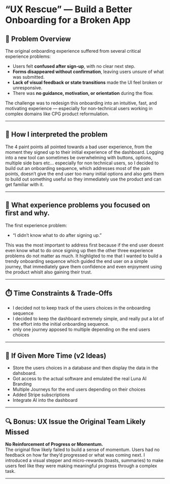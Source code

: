 # “UX Rescue” — Build a Better Onboarding for a Broken App

## 🧠 Problem Overview

The original onboarding experience suffered from several critical experience problems:

- Users felt **confused after sign-up**, with no clear next step.
- **Forms disappeared without confirmation**, leaving users unsure of what was submitted.
- **Lack of visual feedback or state transitions** made the UI feel broken or unresponsive.
- There was **no guidance, motivation, or orientation** during the flow.

The challenge was to redesign this onboarding into an intuitive, fast, and motivating experience — especially for non-technical users working in complex domains like CPG product reformulation.

---

## 🎯 How I interpreted the problem

The 4 paint points all pointed towards a bad user experience, from the moment they signed up to their initial experience of the dashboard. Logging into a new tool can sometimes be overwhelming with buttons, options, multiple side bars etc… especially for non technical users, so I decided to build out an onboarding sequence, which addresses most of the pain points, doesn’t give the end user too many initial options and also gets them to build out something useful so they immediately use the product and can get familiar with it.

---

## 🧩 What experience problems you focused on first and why.

The first experience problem:

- “I didn’t know what to do after signing up.”

This was the most important to address first because if the end user doesnt even know what to do once signing up then the other three experience problems do not matter as much. It highligted to me that I wanted to build a trendy onboarding sequence which guided the end user on a simple journey, that immediately gave them confidence and even enjoyment using the product whislt also gaining their trust.

---

## ⏱️ Time Constraints & Trade-Offs

- I decided not to keep track of the users choices in the onboarding sequence
- I decided to keep the dashboard extremely simple, and really put a lot of the effort into the initial onboarding sequence.
- only one journey apposed to multiple depending on the end users choices

---

## 🚀 If Given More Time (v2 Ideas)

- Store the users choices in a database and then display the data in the dahsboard.
- Got access to the actual software and emulated the real Luna AI Branding
- Multiple Journeys for the end users depending on their choices
- Added Stripe subscriptions
- Integrate AI into the dashboard

---

## 🔍 Bonus: UX Issue the Original Team Likely Missed

**No Reinforcement of Progress or Momentum.**  
The original flow likely failed to build a sense of momentum. Users had no feedback on how far they’d progressed or what was coming next. I introduced a visual stepper and micro-rewards (toasts, summaries) to make users feel like they were making meaningful progress through a complex task.

---
